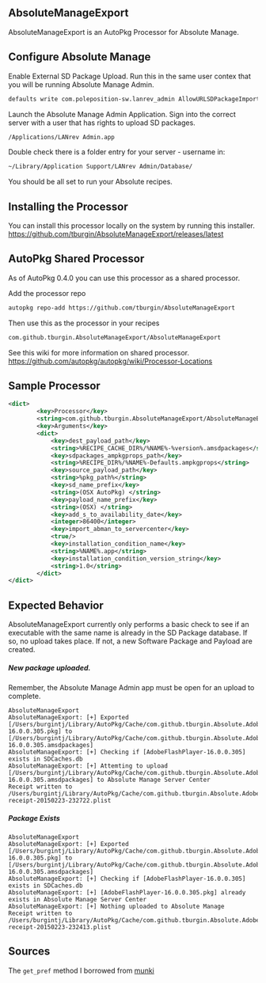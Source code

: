 ## AbsoluteManageExport

AbsoluteManageExport is an AutoPkg Processor for Absolute Manage.

## Configure Absolute Manage

Enable External SD Package Upload. Run this in the same user contex that you will be running Absolute Manage Admin.

```bash
defaults write com.poleposition-sw.lanrev_admin AllowURLSDPackageImport -bool true
```

Launch the Absolute Manage Admin Application. Sign into the correct server with a user that has rights to upload SD packages.

```bash
/Applications/LANrev Admin.app
```

Double check there is a folder entry for your server - username in:

```bash
~/Library/Application Support/LANrev Admin/Database/
```

You should be all set to run your Absolute recipes.

## Installing the Processor

You can install this processor locally on the system by running this installer.
https://github.com/tburgin/AbsoluteManageExport/releases/latest

## AutoPkg Shared Processor

As of AutoPkg 0.4.0 you can use this processor as a shared processor.

Add the processor repo 
```bash
autopkg repo-add https://github.com/tburgin/AbsoluteManageExport
```
Then use this as the processor in your recipes
```bash
com.github.tburgin.AbsoluteManageExport/AbsoluteManageExport
```

See this wiki for more information on shared processor.
https://github.com/autopkg/autopkg/wiki/Processor-Locations

## Sample Processor

```xml
<dict>
		<key>Processor</key>
		<string>com.github.tburgin.AbsoluteManageExport/AbsoluteManageExport</string>
		<key>Arguments</key>
		<dict>
			<key>dest_payload_path</key>
			<string>%RECIPE_CACHE_DIR%/%NAME%-%version%.amsdpackages</string>
			<key>sdpackages_ampkgprops_path</key>
			<string>%RECIPE_DIR%/%NAME%-Defaults.ampkgprops</string>
			<key>source_payload_path</key>
			<string>%pkg_path%</string>
			<key>sd_name_prefix</key>
			<string>(OSX AutoPkg) </string>
			<key>payload_name_prefix</key>
			<string>(OSX) </string>
			<key>add_s_to_availability_date</key>
			<integer>86400</integer>
			<key>import_abman_to_servercenter</key>
			<true/>
			<key>installation_condition_name</key>
			<string>%NAME%.app</string>
			<key>installation_condition_version_string</key>
			<string>1.0</string>
		</dict>
</dict>
```

## Expected Behavior

AbsoluteManageExport currently only performs a basic check to see if an executable with the same name is already in the SD Package database. If so, no upload takes place. If not, a new Software Package and Payload are created.

##### New package uploaded.
Remember, the Absolute Manage Admin app must be open for an upload to complete.
```
AbsoluteManageExport
AbsoluteManageExport: [+] Exported [/Users/burgintj/Library/AutoPkg/Cache/com.github.tburgin.Absolute.AdobeFlashPlayer/AdobeFlashPlayer-16.0.0.305.pkg] to [/Users/burgintj/Library/AutoPkg/Cache/com.github.tburgin.Absolute.AdobeFlashPlayer/AdobeFlashPlayer-16.0.0.305.amsdpackages]
AbsoluteManageExport: [+] Checking if [AdobeFlashPlayer-16.0.0.305] exists in SDCaches.db
AbsoluteManageExport: [+] Attemting to upload [/Users/burgintj/Library/AutoPkg/Cache/com.github.tburgin.Absolute.AdobeFlashPlayer/AdobeFlashPlayer-16.0.0.305.amsdpackages] to Absolute Manage Server Center
Receipt written to /Users/burgintj/Library/AutoPkg/Cache/com.github.tburgin.Absolute.AdobeFlashPlayer/receipts/AdobeFlashPlayer-receipt-20150223-232722.plist
```

##### Package Exists
```
AbsoluteManageExport
AbsoluteManageExport: [+] Exported [/Users/burgintj/Library/AutoPkg/Cache/com.github.tburgin.Absolute.AdobeFlashPlayer/AdobeFlashPlayer-16.0.0.305.pkg] to [/Users/burgintj/Library/AutoPkg/Cache/com.github.tburgin.Absolute.AdobeFlashPlayer/AdobeFlashPlayer-16.0.0.305.amsdpackages]
AbsoluteManageExport: [+] Checking if [AdobeFlashPlayer-16.0.0.305] exists in SDCaches.db
AbsoluteManageExport: [+] [AdobeFlashPlayer-16.0.0.305.pkg] already exists in Absolute Manage Server Center
AbsoluteManageExport: [+] Nothing uploaded to Absolute Manage
Receipt written to /Users/burgintj/Library/AutoPkg/Cache/com.github.tburgin.Absolute.AdobeFlashPlayer/receipts/AdobeFlashPlayer-receipt-20150223-232413.plist
```

## Sources

The `get_pref` method I borrowed from [munki](https://github.com/munki/munki)